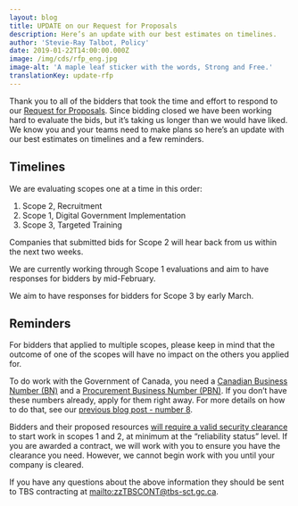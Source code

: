 ```yaml
---
layout: blog
title: UPDATE on our Request for Proposals
description: Here’s an update with our best estimates on timelines.
author: 'Stevie-Ray Talbot, Policy'
date: 2019-01-22T14:00:00.000Z
image: /img/cds/rfp_eng.jpg
image-alt: 'A maple leaf sticker with the words, Strong and Free.'
translationKey: update-rfp
---
```

Thank you to all of the bidders that took the time and effort to respond to our [Request for Proposals](https://buyandsell.gc.ca/procurement-data/tender-notice/PW-18-00841347). Since bidding closed we have been working hard to evaluate the bids, but it’s taking us longer than we would have liked. We know you and your teams need to make plans so here’s an update with our best estimates on timelines and a few reminders. 

## Timelines

We are evaluating scopes one at a time in this order:

1. Scope 2, Recruitment
2. Scope 1, Digital Government Implementation
3. Scope 3, Targeted Training

Companies that submitted bids for Scope 2 will hear back from us within the next two weeks. 

We are currently working through Scope 1 evaluations and aim to have responses for bidders by mid-February. 

We aim to have responses for bidders for Scope 3 by early March. 

## Reminders

For bidders that applied to multiple scopes, please keep in mind that the outcome of one of the scopes will have no impact on the others you applied for.

To do work with the Government of Canada, you need a [Canadian Business Number (BN)](https://www.canada.ca/en/revenue-agency/services/tax/businesses/topics/registering-your-business/register.html) and a [Procurement Business Number (PBN)](https://srisupplier.contractscanada.gc.ca/index-eng.cfm?af=ZnVzZWFjdGlvbj1yZWdpc3Rlci5pbnRybyZpZD00&lang=eng). If you don’t have these numbers already, apply for them right away. For more details on how to do that, see our [previous blog post - number 8](https://digital.canada.ca/2018/08/31/rfp/).

Bidders and their proposed resources [will require a valid security clearance](https://www.tpsgc-pwgsc.gc.ca/esc-src/enquete-screening-eng.html) to start work in scopes 1 and 2, at minimum at the “reliability status” level. If you are awarded a contract, we will work with you to ensure you have the clearance you need. However, we cannot begin work with you until your company is cleared. 

If you have any questions about the above information they should be sent to TBS contracting at <mailto:zzTBSCONT@tbs-sct.gc.ca>.
